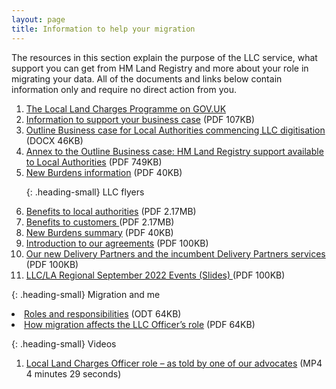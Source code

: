 ```yaml
---
layout: page
title: Information to help your migration 
---
```


The resources in this section explain the purpose of the LLC service, what support you can get from HM Land Registry and more about your role in migrating your data. All of the documents and links below contain information only and require no direct action from you. 

<ol class='list list-number'>
    <li><a href='https://www.gov.uk/government/publications/hm-land-registry-local-land-charges-programme/local-land-charges-programme' onclick='linkClicked()'>The Local Land Charges Programme on GOV.UK</a></li>
    <li><a href='files/Migration/Getting%20your%20service%20ready/Information%20to%20support%20your%20business%20case.pdf' onclick='linkClicked()'>Information to support your business case</a> (PDF 107KB)</li>
    <li><a href='files/Outline%20Business%20Case%20for%20LAs%20commencing%20LLC%20digitisation.docx' onclick='linkClicked()'>Outline Business case for Local Authorities commencing LLC digitisation</a> (DOCX 46KB)</li>
    <li><a href='files/Annex%20A%20-%20HMLR%20support%20for%20LAs.pdf' onclick='linkClicked()'>Annex to the Outline Business case: HM Land Registry support available to Local Authorities</a> (PDF 749KB)</li>
    <li><a href='files/Info/Updated%20New%20burdens%20information%20.pdf' onclick='linkClicked()'>New Burdens information</a> (PDF 40KB)</li>
 
    
    
    
{: .heading-small}
LLC flyers
   
    
    
  <li><a href='files/Info/HM%20Land%20registry%20LA%20Engagement.pdf' onclick='linkClicked()'>Benefits to local authorities</a> (PDF 2.17MB)</li> 
   <li><a href='files/Info/LLC%20benefits%20to%20customers.pdf' onclick='linkClicked()'>Benefits to customers </a> (PDF 2.17MB)</li> 
   <li><a href='files/Info/New%20burdens%20product%20card_16052022.pdf' onclick='linkClicked()'>New Burdens summary</a> (PDF 40KB)</li>
   <li><a href='files/Info/Introduction%20to%20our%20agreements.pdf' onclick='linkClicked()'>Introduction to our agreements</a> (PDF 100KB)</li>
   <li><a href='files/Info/Our%20new%20Delivery%20Partners%20and%20the%20incumbent%20Delivery%20Partners%20Services.pdf' onclick='linkClicked()'>Our new Delivery Partners and the incumbent Delivery Partners services</a> (PDF 100KB)</li>
<li><a href='files/Info/HM%20Land%20Registry%20LLC%20LA%20Regional%20Events%20Slides.pdf' onclick='linkClicked()'>LLC/LA Regional September 2022 Events (Slides) </a> (PDF 100KB)</li>
</ol>


{: .heading-small}
Migration and me


<li><a href='files/Info/LLC%20and%20LAs%20roles%20and%20responsibilities%20template.pdf' onclick='linkClicked()'>Roles and responsibilities</a> (ODT 64KB)</li>
<li><a href='files/Info/How%20migration%20affects%20the%20Local%20Land%20Charges%20Officer%E2%80%99s%20role.pdf' onclick='linkClicked()'>How migration affects the LLC Officer’s role</a> (PDF 64KB)</li>


{: .heading-small}
Videos

<ol class='list list-number'>
    <li><a href='files/Info/LLCO%20Narrated%20Video.mp4' onclick='linkClicked()'>Local Land Charges Officer role – as told by one of our advocates</a> (MP4 4 minutes 29 seconds)</li>
</ol>

